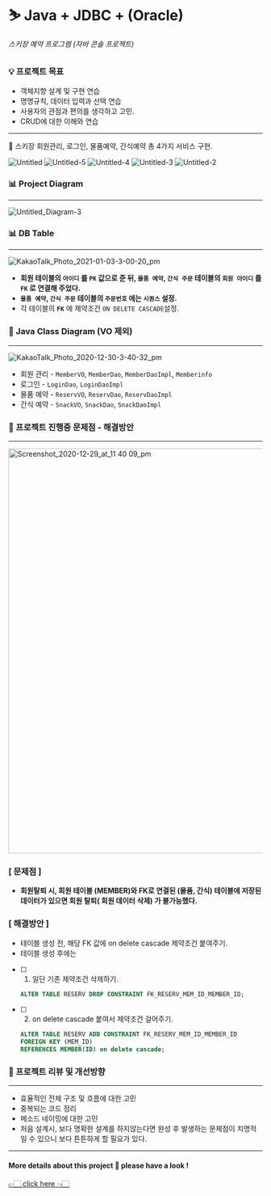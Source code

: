 # ⛷ Java + JDBC + (Oracle) 
###### 스키장 예약 프로그램 (자바 콘솔 프로젝트)


### 💡 프로젝트 목표

- 객체지향 설계 및 구현 연습
- 명명규칙, 데이터 입력과 선택 연습
- 사용자의 관점과 편의를 생각하고 고민.
- CRUD에 대한 이해와 연습

---

🎿 스키장 회원관리, 로그인, 물품예약, 간식예약 총 4가지 서비스 구현.

![Untitled](https://user-images.githubusercontent.com/72509037/115263256-3d319200-a170-11eb-8049-2284484273f3.png)
![Untitled-5](https://user-images.githubusercontent.com/72509037/115263260-3e62bf00-a170-11eb-908b-becc46a8a755.png)
![Untitled-4](https://user-images.githubusercontent.com/72509037/115263271-3f93ec00-a170-11eb-8afd-4d656299ce23.png)
![Untitled-3](https://user-images.githubusercontent.com/72509037/115263280-40c51900-a170-11eb-931a-8f8ca6edd04a.png)
![Untitled-2](https://user-images.githubusercontent.com/72509037/115263286-41f64600-a170-11eb-9b6b-59805c7508bd.png)


### 📊 Project Diagram
---
![Untitled_Diagram-3](https://user-images.githubusercontent.com/72509037/115263437-63efc880-a170-11eb-9d4b-3b27b1e0db96.png)

### 📊 DB Table
---
![KakaoTalk_Photo_2021-01-03-3-00-20_pm](https://user-images.githubusercontent.com/72509037/115263444-65b98c00-a170-11eb-94ef-7617dec6a997.jpeg)

- **회원 테이블의 `아이디` 를 `PK` 값으로 준 뒤, `물품 예약`, `간식 주문`   테이블의   `회원 아이디` 를 `FK` 로 연결해 주었다.**
- **`물품 예약`, `간식 주문` 테이블의 `주문번호` 에는 `시퀀스` 설정.**
- 각 테이블의 **`FK`** 에 제약조건 `ON DELETE CASCADE`설정.

### 📃 Java Class Diagram (VO 제외)
---
![KakaoTalk_Photo_2020-12-30-3-40-32_pm](https://user-images.githubusercontent.com/72509037/115263450-66522280-a170-11eb-873b-7a6b69314465.png)

- 회원 관리 - `MemberVO`, `MemberDao`, `MemberDaoImpl`, `Memberinfo`
- 로그인 - `LoginDao`, `LoginDaoImpl`
- 물품 예약 - `ReservVO`, `ReservDao`, `ReservDaoImpl`
- 간식 예약 - `SnackVO`, `SnackDao`, `SnackDaoImpl`

### 📌 프로젝트 진행중 문제점 - 해결방안

---
<img width="801" alt="Screenshot_2020-12-29_at_11 40 09_pm" src="https://user-images.githubusercontent.com/72509037/115263537-7964f280-a170-11eb-8f4b-44d2974020b3.png">


### [ 문제점 ]

- **회원탈퇴 시, 회원 테이블 (MEMBER)와 FK로 연결된 (물품, 간식) 테이블에 저장된 데이터가 있으면 회원 탈퇴( 회원 데이터 삭제) 가 불가능했다.**

### [ 해결방안 ]

- 테이블 생성 전, 해당 FK 값에 on delete cascade 제약조건 붙여주기.
- 테이블 생성 후에는

- [ ]  1) 일단 기존 제약조건 삭제하기.

    ```sql
    ALTER TABLE RESERV DROP CONSTRAINT FK_RESERV_MEM_ID_MEMBER_ID;
    ```

- [ ]  2) on delete cascade 붙여서 제약조건 걸어주기.

    ```sql
    ALTER TABLE RESERV ADD CONSTRAINT FK_RESERV_MEM_ID_MEMBER_ID 
    FOREIGN KEY (MEM_ID)
    REFERENCES MEMBER(ID) on delete cascade;
    ```

### 📑 프로젝트 리뷰 및 개선방향

---
- 효율적인 전체 구조 및 흐름에 대한 고민
- 중복되는 코드 정리
- 메소드 네이밍에 대한 고민
- 처음 설계시, 보다 명확한 설계를 하지않는다면 완성 후 발생하는 문제점이 치명적일 수 있으니 보다 튼튼하게 할 필요가 있다.

---
#### More details about this project 🔽 please have a look !

[👉🏻 click here 👈🏻](https://www.notion.so/yunakwon/Java-JDBC-Oracle-e382ea417ea3496ca0742f650fc187cd)
